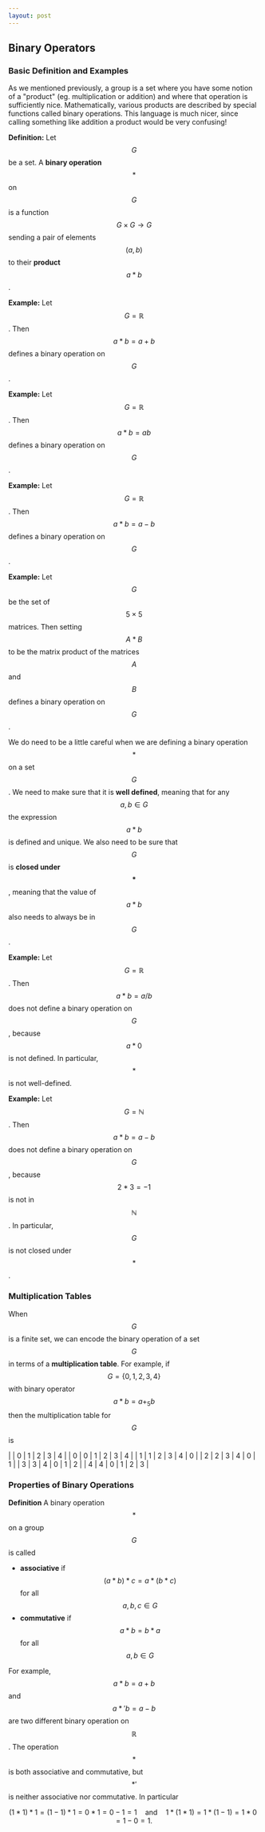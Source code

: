 ```yaml
---
layout: post
---
```


## Binary Operators
### Basic Definition and Examples
As we mentioned previously, a group is a set where you have some notion of a "product" (eg. multiplication or addition) and where that operation is sufficiently nice.  Mathematically, various products are described by special functions called binary operations.  This language is much nicer, since calling something like addition a product would be very confusing!

**Definition:** Let $$G$$ be a set.  A **binary operation** $$*$$ on $$G$$ is a function $$G\times G\rightarrow G$$ sending a pair of elements $$(a,b)$$ to their **product** $$a*b$$.

**Example:** Let $$G=\mathbb R$$.  Then $$a*b = a+b$$ defines a binary operation on $$G$$.

**Example:** Let $$G=\mathbb R$$.  Then $$a*b = ab$$ defines a binary operation on $$G$$.

**Example:** Let $$G=\mathbb R$$.  Then $$a*b = a-b$$ defines a binary operation on $$G$$.

**Example:** Let $$G$$ be the set of $$5\times 5$$ matrices.  Then setting $$A*B$$ to be the matrix product of the matrices $$A$$ and $$B$$ defines a binary operation on $$G$$.

We do need to be a little careful when we are defining a binary operation $$*$$ on a set $$G$$.  We need to make sure that it is **well defined**, meaning that for any $$a,b\in G$$ the expression $$a*b$$ is defined and unique.  We also need to be sure that $$G$$ is **closed under $$*$$**, meaning that the value of $$a*b$$ also needs to always be in $$G$$.

**Example:** Let $$G=\mathbb R$$.  Then $$a*b = a/b$$ does not define a binary operation on $$G$$, because $$a*0$$ is not defined.  In particular, $$*$$ is not well-defined.

**Example:** Let $$G=\mathbb N$$.  Then $$a*b = a-b$$ does not define a binary operation on $$G$$, because $$2*3=-1$$ is not in $$\mathbb N$$.  In particular, $$G$$ is not closed under $$*$$.

### Multiplication Tables
When $$G$$ is a finite set, we can encode the binary operation of a set $$G$$ in terms of a **multiplication table**.
For example, if $$G = \{0,1,2,3,4\}$$ with binary operator $$a*b = a+_5b$$ then the multiplication table for $$G$$ is

|   | 0 | 1 | 2 | 3 | 4 |
| 0 | 0 | 1 | 2 | 3 | 4 |
| 1 | 1 | 2 | 3 | 4 | 0 |
| 2 | 2 | 3 | 4 | 0 | 1 |
| 3 | 3 | 4 | 0 | 1 | 2 |
| 4 | 4 | 0 | 1 | 2 | 3 |


### Properties of Binary Operations
**Definition** A binary operation $$*$$ on a group $$G$$ is called
- **associative** if $$(a*b)*c = a*(b*c)$$ for all $$a,b,c\in G$$
- **commutative** if $$a*b = b*a$$ for all $$a,b\in G$$

For example, $$a*b=a+b$$ and $$a*'b = a-b$$ are two different binary operation on $$\mathbb R$$.  The operation $$*$$ is both associative and commutative, but $$*'$$ is neither associative nor commutative.  In particular

$$(1*1)*1 = (1-1)*1 = 0*1 = 0-1 = 1\quad\text{and}\quad 1*(1*1) = 1*(1-1) = 1*0 = 1-0 = 1.$$


